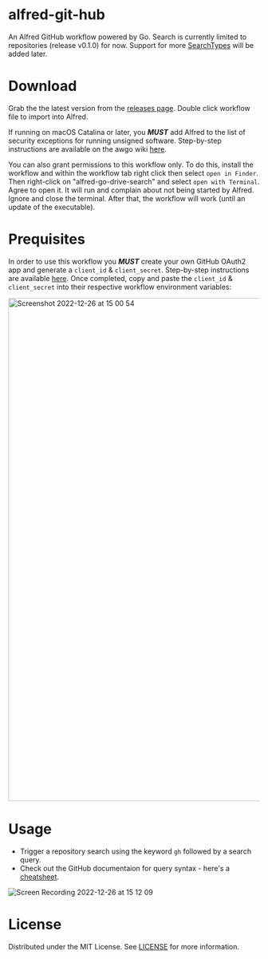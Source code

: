 # alfred-git-hub
An Alfred GitHub workflow powered by Go. Search is currently limited to repositories (release v0.1.0) for now. Support for more [SearchTypes](https://docs.github.com/en/graphql/reference/enums#searchtype) will be added later.

# Download
Grab the the latest version from the [releases page](https://github.com/coheff/alfred-git-hub/releases/tag/v0.1.0). Double click workflow file to import into Alfred.

If running on macOS Catalina or later, you _**MUST**_ add Alfred to the list of security exceptions for running unsigned software. Step-by-step instructions are available on the awgo wiki [here](https://github.com/deanishe/awgo/wiki/Catalina).

You can also grant permissions to this workflow only. To do this, install the workflow and within the workflow tab right click then select `open in Finder`. Then right-click on "alfred-go-drive-search" and select `open with Terminal`. Agree to open it. It will run and complain about not being started by Alfred. Ignore and close the terminal. After that, the workflow will work (until an update of the executable).

# Prequisites
In order to use this workflow you _**MUST**_ create your own GitHub OAuth2 app and generate a `client_id` & `client_secret`. Step-by-step instructions are available [here](https://docs.github.com/en/developers/apps/building-oauth-apps/creating-an-oauth-app). Once completed, copy and paste the `client_id` & `client_secret` into their respective workflow environment variables:

<img width="1008" alt="Screenshot 2022-12-26 at 15 00 54" src="https://user-images.githubusercontent.com/11773454/209561665-c661efba-4716-453c-9ca5-f92b04588957.png">

# Usage
- Trigger a repository search using the keyword `gh` followed by a search query.
- Check out the GitHub documentaion for query syntax - here's a [cheatsheet](https://gist.github.com/bonniss/4f0de4f599708c5268134225dda003e0).

![Screen Recording 2022-12-26 at 15 12 09](https://user-images.githubusercontent.com/11773454/209565558-fc5d9661-562a-4d16-9093-5424591fc883.gif)

# License
Distributed under the MIT License. See [LICENSE](https://github.com/coheff/alfred-git-hub/blob/main/LICENSE) for more information.
